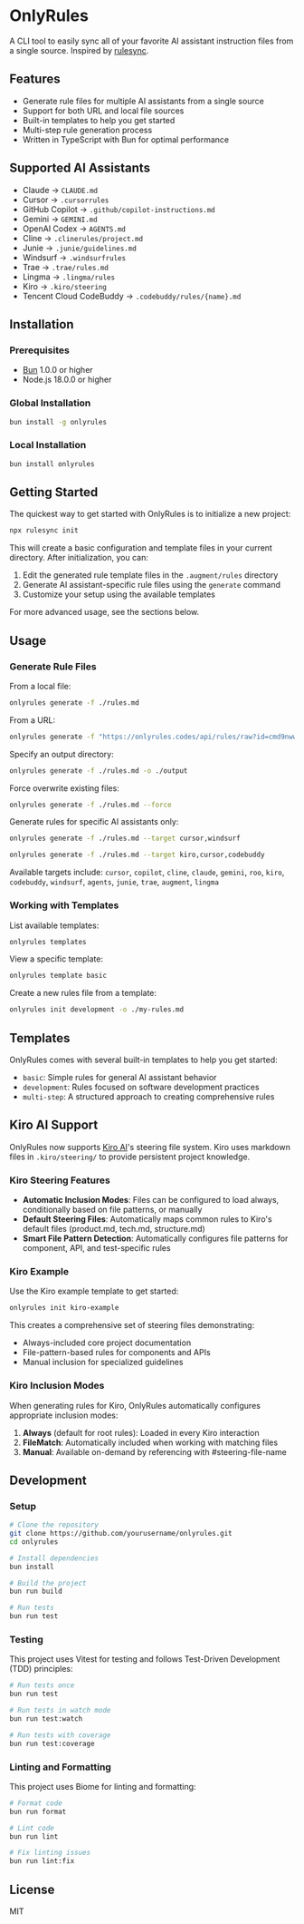 # OnlyRules

A CLI tool to easily sync all of your favorite AI assistant instruction files from a single source. Inspired by [rulesync](https://github.com/jpcaparas/rulesync).

## Features

- Generate rule files for multiple AI assistants from a single source
- Support for both URL and local file sources
- Built-in templates to help you get started
- Multi-step rule generation process
- Written in TypeScript with Bun for optimal performance

## Supported AI Assistants

- Claude → `CLAUDE.md`
- Cursor → `.cursorrules`
- GitHub Copilot → `.github/copilot-instructions.md`
- Gemini → `GEMINI.md`
- OpenAI Codex → `AGENTS.md`
- Cline → `.clinerules/project.md`
- Junie → `.junie/guidelines.md`
- Windsurf → `.windsurfrules`
- Trae → `.trae/rules.md`
- Lingma → `.lingma/rules`
- Kiro → `.kiro/steering`
- Tencent Cloud CodeBuddy → `.codebuddy/rules/{name}.md`

## Installation

### Prerequisites

- [Bun](https://bun.sh) 1.0.0 or higher
- Node.js 18.0.0 or higher

### Global Installation

```bash
bun install -g onlyrules
```

### Local Installation

```bash
bun install onlyrules
```

## Getting Started

The quickest way to get started with OnlyRules is to initialize a new project:

```bash
npx rulesync init
```

This will create a basic configuration and template files in your current directory. After initialization, you can:

1. Edit the generated rule template files in the `.augment/rules` directory
2. Generate AI assistant-specific rule files using the `generate` command
3. Customize your setup using the available templates

For more advanced usage, see the sections below.

## Usage

### Generate Rule Files

From a local file:

```bash
onlyrules generate -f ./rules.md
```

From a URL:

```bash
onlyrules generate -f "https://onlyrules.codes/api/rules/raw?id=cmd9nww9z0007l5040oegtmb1"
```


Specify an output directory:

```bash
onlyrules generate -f ./rules.md -o ./output
```

Force overwrite existing files:

```bash
onlyrules generate -f ./rules.md --force
```

Generate rules for specific AI assistants only:

```bash
onlyrules generate -f ./rules.md --target cursor,windsurf
```

```bash
onlyrules generate -f ./rules.md --target kiro,cursor,codebuddy
```

Available targets include: `cursor`, `copilot`, `cline`, `claude`, `gemini`, `roo`, `kiro`, `codebuddy`, `windsurf`, `agents`, `junie`, `trae`, `augment`, `lingma`

### Working with Templates

List available templates:

```bash
onlyrules templates
```

View a specific template:

```bash
onlyrules template basic
```

Create a new rules file from a template:

```bash
onlyrules init development -o ./my-rules.md
```


## Templates

OnlyRules comes with several built-in templates to help you get started:

- `basic`: Simple rules for general AI assistant behavior
- `development`: Rules focused on software development practices
- `multi-step`: A structured approach to creating comprehensive rules

## Kiro AI Support

OnlyRules now supports [Kiro AI](https://kiro.dev)'s steering file system. Kiro uses markdown files in `.kiro/steering/` to provide persistent project knowledge.

### Kiro Steering Features

- **Automatic Inclusion Modes**: Files can be configured to load always, conditionally based on file patterns, or manually
- **Default Steering Files**: Automatically maps common rules to Kiro's default files (product.md, tech.md, structure.md)
- **Smart File Pattern Detection**: Automatically configures file patterns for component, API, and test-specific rules

### Kiro Example

Use the Kiro example template to get started:

```bash
onlyrules init kiro-example
```

This creates a comprehensive set of steering files demonstrating:
- Always-included core project documentation
- File-pattern-based rules for components and APIs
- Manual inclusion for specialized guidelines

### Kiro Inclusion Modes

When generating rules for Kiro, OnlyRules automatically configures appropriate inclusion modes:

1. **Always** (default for root rules): Loaded in every Kiro interaction
2. **FileMatch**: Automatically included when working with matching files
3. **Manual**: Available on-demand by referencing with #steering-file-name

## Development

### Setup

```bash
# Clone the repository
git clone https://github.com/yourusername/onlyrules.git
cd onlyrules

# Install dependencies
bun install

# Build the project
bun run build

# Run tests
bun run test
```

### Testing

This project uses Vitest for testing and follows Test-Driven Development (TDD) principles:

```bash
# Run tests once
bun run test

# Run tests in watch mode
bun run test:watch

# Run tests with coverage
bun run test:coverage
```

### Linting and Formatting

This project uses Biome for linting and formatting:

```bash
# Format code
bun run format

# Lint code
bun run lint

# Fix linting issues
bun run lint:fix
```

## License

MIT

